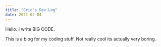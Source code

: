 ```yaml
---
title: "Eric's Dev Log"
date: 2021-02-04
---
```


Hello. I write BIG CODE.  

This is a blog for my coding stuff. Not really cool its actually very boring. 

